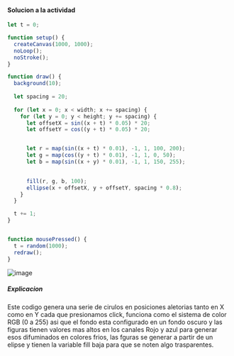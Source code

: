 #### Solucion a la actividad

``` js
let t = 0; 

function setup() {
  createCanvas(1000, 1000); 
  noLoop(); 
  noStroke(); 
}

function draw() {
  background(10);
  
  let spacing = 20; 
  
  for (let x = 0; x < width; x += spacing) {
    for (let y = 0; y < height; y += spacing) {
      let offsetX = sin((x + t) * 0.05) * 20; 
      let offsetY = cos((y + t) * 0.05) * 20; 


      let r = map(sin((x + t) * 0.01), -1, 1, 100, 200); 
      let g = map(cos((y + t) * 0.01), -1, 1, 0, 50);    
      let b = map(sin((x + y) * 0.01), -1, 1, 150, 255); 

      
      fill(r, g, b, 100); 
      ellipse(x + offsetX, y + offsetY, spacing * 0.8); 
    }
  }

  t += 1; 
}


function mousePressed() {
  t = random(1000); 
  redraw(); 
}
```
![image](https://github.com/user-attachments/assets/a064a412-167e-4542-b476-be6b530e8592)

##### Explicacion
Este codigo genera una serie de cirulos en posiciones aletorias tanto en X como en Y cada que presionamos click, funciona como el sistema de color RGB (0 a 255) asi que el fondo esta configurado en un fondo oscuro y las figuras tienen valores mas altos en los canales Rojo y azul para generar esos difuminados en colores frios, las fguras se generar a partir de un elipse y tienen la variable fill baja para que se noten algo trasparentes.

